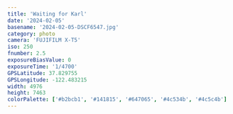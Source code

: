 ```yaml
---
title: 'Waiting for Karl'
date: '2024-02-05'
basename: '2024-02-05-DSCF6547.jpg'
category: photo
camera: 'FUJIFILM X-T5'
iso: 250
fnumber: 2.5
exposureBiasValue: 0
exposureTime: '1/4700'
GPSLatitude: 37.829755
GPSLongitude: -122.483215
width: 4976
height: 7463
colorPalette: ['#b2bcb1', '#141815', '#647065', '#4c534b', '#4c5c4b']
---
```

